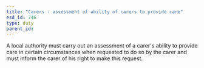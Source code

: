 ```yaml
---
title: "Carers - assessment of ability of carers to provide care"
esd_id: 746
type: duty
parent_id:  
---
```


A local authority must carry out an assessment of a carer's ability to provide care in certain circumstances when requested to do so by the carer and must inform the carer of his right to make this request.

